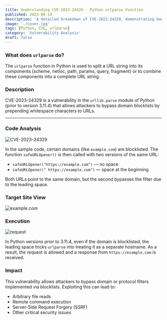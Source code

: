 ```yaml
---
title: Understanding CVE-2023-24329 - Python urlparse Function
published: 2023-08-14
description: 'A detailed breakdown of CVE-2023-24329, demonstrating how Python’s urllib.parse can be exploited to bypass blocklists and the potential impact.'
image: './cover.jpg'
tags: [Python, CVE, urlparse]
category: 'Vulnerability Analysis'
draft: false
---
```



### What does `urlparse` do?

The `urlparse` function in Python is used to split a URL string into its components (scheme, netloc, path, params, query, fragment) or to combine these components into a complete URL string.



### Description

CVE-2023-24329 is a vulnerability in the `urllib.parse` module of Python (prior to version 3.11.4) that allows attackers to bypass domain blocklists by prepending whitespace characters to URLs.

---

### Code Analysis

![CVE-2023–24329](https://miro.medium.com/v2/resize\:fit:1400/format\:webp/1*Y1NxWiwUyNnOM3O0Sm1kwg.png)

In the sample code, certain domains (like `example.com`) are blocklisted. The function `safeURLOpener()` is then called with two versions of the same URL:

* `safeURLOpener("https://example.com")` — no space
* `safeURLOpener(" https://example.com")` — space at the beginning

Both URLs point to the same domain, but the second bypasses the filter due to the leading space.



### Target Site View

![example.com](https://miro.medium.com/v2/resize\:fit:1400/format\:webp/1*vvi5QtR7WqVDhoT_R7k48w.png)



### Execution

![request](https://miro.medium.com/v2/resize\:fit:1400/format\:webp/1*szH1srbvVlR6LvrOBn5P0w.png)

In Python versions prior to 3.11.4, even if the domain is blocklisted, the leading space tricks `urlparse` into treating it as a separate hostname. As a result, the request is allowed and a response from `https://example.com` is received.


### Impact

This vulnerability allows attackers to bypass domain or protocol filters implemented via blocklists. Exploiting this can lead to:

* Arbitrary file reads
* Remote command execution
* Server-Side Request Forgery (SSRF)
* Other critical security issues



